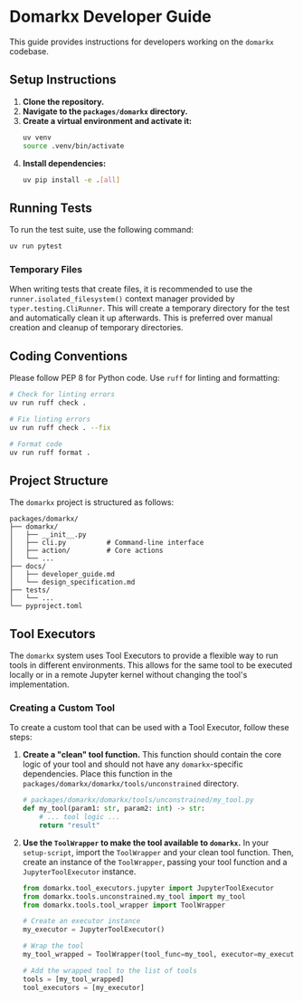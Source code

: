 # Domarkx Developer Guide

This guide provides instructions for developers working on the `domarkx` codebase.

## Setup Instructions

1.  **Clone the repository.**
2.  **Navigate to the `packages/domarkx` directory.**
3.  **Create a virtual environment and activate it:**
    ```bash
    uv venv
    source .venv/bin/activate
    ```
4.  **Install dependencies:**
    ```bash
    uv pip install -e .[all]
    ```

## Running Tests

To run the test suite, use the following command:

```bash
uv run pytest
```

### Temporary Files

When writing tests that create files, it is recommended to use the `runner.isolated_filesystem()` context manager provided by `typer.testing.CliRunner`. This will create a temporary directory for the test and automatically clean it up afterwards. This is preferred over manual creation and cleanup of temporary directories.

## Coding Conventions

Please follow PEP 8 for Python code. Use `ruff` for linting and formatting:

```bash
# Check for linting errors
uv run ruff check .

# Fix linting errors
uv run ruff check . --fix

# Format code
uv run ruff format .
```

## Project Structure

The `domarkx` project is structured as follows:

```
packages/domarkx/
├── domarkx/
│   ├── __init__.py
│   ├── cli.py          # Command-line interface
│   ├── action/         # Core actions
│   └── ...
├── docs/
│   ├── developer_guide.md
│   └── design_specification.md
├── tests/
│   └── ...
└── pyproject.toml
```

## Tool Executors

The `domarkx` system uses Tool Executors to provide a flexible way to run tools in different environments. This allows for the same tool to be executed locally or in a remote Jupyter kernel without changing the tool's implementation.

### Creating a Custom Tool

To create a custom tool that can be used with a Tool Executor, follow these steps:

1.  **Create a "clean" tool function.** This function should contain the core logic of your tool and should not have any `domarkx`-specific dependencies. Place this function in the `packages/domarkx/domarkx/tools/unconstrained` directory.

    ```python
    # packages/domarkx/domarkx/tools/unconstrained/my_tool.py
    def my_tool(param1: str, param2: int) -> str:
        # ... tool logic ...
        return "result"
    ```

2.  **Use the `ToolWrapper` to make the tool available to `domarkx`.** In your `setup-script`, import the `ToolWrapper` and your clean tool function. Then, create an instance of the `ToolWrapper`, passing your tool function and a `JupyterToolExecutor` instance.

    ```python setup-script
    from domarkx.tool_executors.jupyter import JupyterToolExecutor
    from domarkx.tools.unconstrained.my_tool import my_tool
    from domarkx.tools.tool_wrapper import ToolWrapper

    # Create an executor instance
    my_executor = JupyterToolExecutor()

    # Wrap the tool
    my_tool_wrapped = ToolWrapper(tool_func=my_tool, executor=my_executor)

    # Add the wrapped tool to the list of tools
    tools = [my_tool_wrapped]
    tool_executors = [my_executor]
    ```
